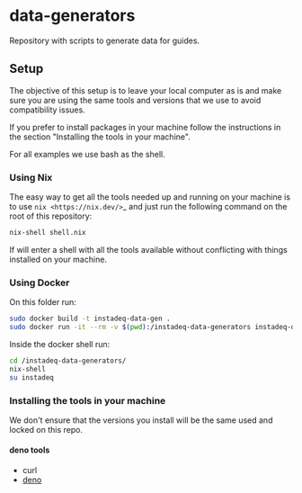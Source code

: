 # data-generators

Repository with scripts to generate data for guides.

## Setup

The objective of this setup is to leave your local computer as is and make sure
you are using the same tools and versions that we use to avoid compatibility
issues.

If you prefer to install packages in your machine follow the instructions in
the section "Installing the tools in your machine".

For all examples we use bash as the shell.

### Using Nix

The easy way to get all the tools needed up and running on your machine is to
use `nix <https://nix.dev/>`_ and just run the following command on the root of
this repository:

```sh
nix-shell shell.nix
```

If will enter a shell with all the tools available without conflicting with
things installed on your machine.

### Using Docker

On this folder run:

```sh
sudo docker build -t instadeq-data-gen .
sudo docker run -it --rm -v $(pwd):/instadeq-data-generators instadeq-data-gen
```

Inside the docker shell run:

```sh
cd /instadeq-data-generators/
nix-shell
su instadeq
```

### Installing the tools in your machine

We don't ensure that the versions you install will be the same used and locked
on this repo.

#### deno tools

* curl
* [deno](https://deno.land/#installation)
